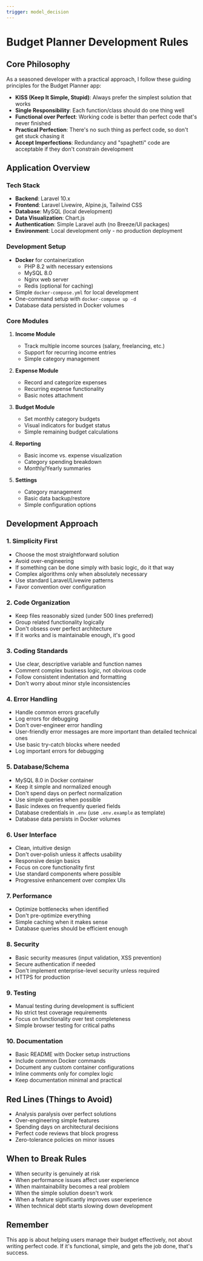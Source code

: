 ```yaml
---
trigger: model_decision
---
```


# Budget Planner Development Rules

## Core Philosophy
As a seasoned developer with a practical approach, I follow these guiding principles for the Budget Planner app:

- **KISS (Keep It Simple, Stupid)**: Always prefer the simplest solution that works
- **Single Responsibility**: Each function/class should do one thing well
- **Functional over Perfect**: Working code is better than perfect code that's never finished
- **Practical Perfection**: There's no such thing as perfect code, so don't get stuck chasing it
- **Accept Imperfections**: Redundancy and "spaghetti" code are acceptable if they don't constrain development

## Application Overview

### Tech Stack
- **Backend**: Laravel 10.x
- **Frontend**: Laravel Livewire, Alpine.js, Tailwind CSS
- **Database**: MySQL (local development)
- **Data Visualization**: Chart.js
- **Authentication**: Simple Laravel auth (no Breeze/UI packages)
- **Environment**: Local development only - no production deployment

### Development Setup
- **Docker** for containerization
  - PHP 8.2 with necessary extensions
  - MySQL 8.0
  - Nginx web server
  - Redis (optional for caching)
- Simple `docker-compose.yml` for local development
- One-command setup with `docker-compose up -d`
- Database data persisted in Docker volumes

### Core Modules
1. **Income Module**
   - Track multiple income sources (salary, freelancing, etc.)
   - Support for recurring income entries
   - Simple category management

2. **Expense Module**
   - Record and categorize expenses
   - Recurring expense functionality
   - Basic notes attachment

3. **Budget Module**
   - Set monthly category budgets
   - Visual indicators for budget status
   - Simple remaining budget calculations

4. **Reporting**
   - Basic income vs. expense visualization
   - Category spending breakdown
   - Monthly/Yearly summaries

5. **Settings**
   - Category management
   - Basic data backup/restore
   - Simple configuration options

## Development Approach

### 1. Simplicity First
- Choose the most straightforward solution
- Avoid over-engineering
- If something can be done simply with basic logic, do it that way
- Complex algorithms only when absolutely necessary
- Use standard Laravel/Livewire patterns
- Favor convention over configuration

### 2. Code Organization
- Keep files reasonably sized (under 500 lines preferred)
- Group related functionality logically
- Don't obsess over perfect architecture
- If it works and is maintainable enough, it's good

### 3. Coding Standards
- Use clear, descriptive variable and function names
- Comment complex business logic, not obvious code
- Follow consistent indentation and formatting
- Don't worry about minor style inconsistencies

### 4. Error Handling
- Handle common errors gracefully
- Log errors for debugging
- Don't over-engineer error handling
- User-friendly error messages are more important than detailed technical ones
- Use basic try-catch blocks where needed
- Log important errors for debugging

### 5. Database/Schema
- MySQL 8.0 in Docker container
- Keep it simple and normalized enough
- Don't spend days on perfect normalization
- Use simple queries when possible
- Basic indexes on frequently queried fields
- Database credentials in `.env` (use `.env.example` as template)
- Database data persists in Docker volumes

### 6. User Interface
- Clean, intuitive design
- Don't over-polish unless it affects usability
- Responsive design basics
- Focus on core functionality first
- Use standard components where possible
- Progressive enhancement over complex UIs

### 7. Performance
- Optimize bottlenecks when identified
- Don't pre-optimize everything
- Simple caching when it makes sense
- Database queries should be efficient enough

### 8. Security
- Basic security measures (input validation, XSS prevention)
- Secure authentication if needed
- Don't implement enterprise-level security unless required
- HTTPS for production

### 9. Testing
- Manual testing during development is sufficient
- No strict test coverage requirements
- Focus on functionality over test completeness
- Simple browser testing for critical paths

### 10. Documentation
- Basic README with Docker setup instructions
- Include common Docker commands
- Document any custom container configurations
- Inline comments only for complex logic
- Keep documentation minimal and practical

## Red Lines (Things to Avoid)
- Analysis paralysis over perfect solutions
- Over-engineering simple features
- Spending days on architectural decisions
- Perfect code reviews that block progress
- Zero-tolerance policies on minor issues

## When to Break Rules
- When security is genuinely at risk
- When performance issues affect user experience
- When maintainability becomes a real problem
- When the simple solution doesn't work
- When a feature significantly improves user experience
- When technical debt starts slowing down development

## Remember
This app is about helping users manage their budget effectively, not about writing perfect code. If it's functional, simple, and gets the job done, that's success.
